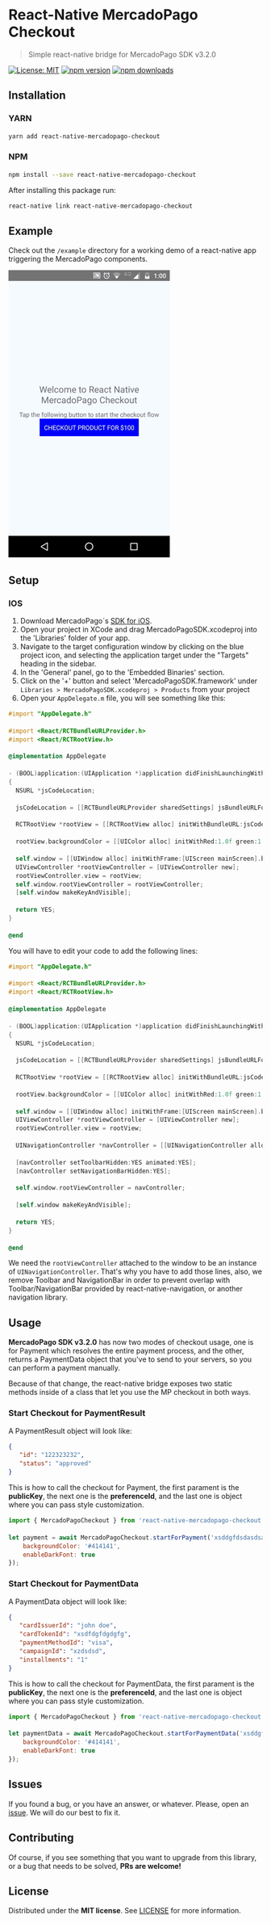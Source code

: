 # React-Native MercadoPago Checkout 
> Simple react-native bridge for MercadoPago SDK v3.2.0

[![License: MIT](https://img.shields.io/badge/License-MIT-brightgreen.svg)](https://opensource.org/licenses/MIT) [![npm version](https://badge.fury.io/js/react-native-mercadopago-checkout.svg)](https://badge.fury.io/js/react-native-mercadopago-checkout) [![npm downloads](https://img.shields.io/npm/dm/react-native-mercadopago-checkout.svg)](https://www.npmjs.com/package/react-native-mercadopago-checkout) 

## Installation 

### YARN 

```bash
yarn add react-native-mercadopago-checkout
```

### NPM

```bash
npm install --save react-native-mercadopago-checkout
```

After installing this package run: 

```bash 
react-native link react-native-mercadopago-checkout
```

## Example

Check out the `/example` directory for a working demo of a react-native app triggering the MercadoPago components.

![example screencam](docs/example_screencam.gif)

## Setup 
### IOS

1. Download MercadoPago´s [SDK for iOS](https://github.com/mercadopago/px-ios).
2. Open your project in XCode and drag MercadoPagoSDK.xcodeproj into the 'Libraries' folder of your app.
3. Navigate to the target configuration window by clicking on the blue project icon, and selecting the application target under the "Targets" heading in the sidebar.
4. In the 'General' panel, go to the 'Embedded Binaries' section.
5. Click on the '+' button and select 'MercadoPagoSDK.framework' under `Libraries > MercadoPagoSDK.xcodeproj > Products` from your project
6. Open your `AppDelegate.m` file, you will see something like this: 

```objective-c
#import "AppDelegate.h"

#import <React/RCTBundleURLProvider.h>
#import <React/RCTRootView.h>

@implementation AppDelegate

- (BOOL)application:(UIApplication *)application didFinishLaunchingWithOptions:(NSDictionary *)launchOptions
{
  NSURL *jsCodeLocation;

  jsCodeLocation = [[RCTBundleURLProvider sharedSettings] jsBundleURLForBundleRoot:@"index.ios" fallbackResource:nil];

  RCTRootView *rootView = [[RCTRootView alloc] initWithBundleURL:jsCodeLocation moduleName:@"example" initialProperties:nil launchOptions:launchOptions];
  
  rootView.backgroundColor = [[UIColor alloc] initWithRed:1.0f green:1.0f blue:1.0f alpha:1];

  self.window = [[UIWindow alloc] initWithFrame:[UIScreen mainScreen].bounds];
  UIViewController *rootViewController = [UIViewController new];
  rootViewController.view = rootView;
  self.window.rootViewController = rootViewController;
  [self.window makeKeyAndVisible];
  
  return YES;
}

@end
```

You will have to edit your code to add the following lines: 

```objective-c
#import "AppDelegate.h"

#import <React/RCTBundleURLProvider.h>
#import <React/RCTRootView.h>

@implementation AppDelegate

- (BOOL)application:(UIApplication *)application didFinishLaunchingWithOptions:(NSDictionary *)launchOptions
{
  NSURL *jsCodeLocation;

  jsCodeLocation = [[RCTBundleURLProvider sharedSettings] jsBundleURLForBundleRoot:@"index.ios" fallbackResource:nil];

  RCTRootView *rootView = [[RCTRootView alloc] initWithBundleURL:jsCodeLocation moduleName:@"example" initialProperties:nil launchOptions:launchOptions];
  
  rootView.backgroundColor = [[UIColor alloc] initWithRed:1.0f green:1.0f blue:1.0f alpha:1];

  self.window = [[UIWindow alloc] initWithFrame:[UIScreen mainScreen].bounds];
  UIViewController *rootViewController = [UIViewController new];
  rootViewController.view = rootView;
  
  UINavigationController *navController = [[UINavigationController alloc] initWithRootViewController:rootViewController];
  
  [navController setToolbarHidden:YES animated:YES];
  [navController setNavigationBarHidden:YES];

  self.window.rootViewController = navController;
  
  [self.window makeKeyAndVisible];
  
  return YES;
}

@end
```

We need the `rootViewController` attached to the window to be an instance of `UINavigationController`. That's why you have to add those lines, also, we remove Toolbar and NavigationBar in order to prevent overlap with Toolbar/NavigationBar provided by react-native-navigation, or another navigation library.

## Usage

**MercadoPago SDK v3.2.0** has now two modes of checkout usage, one is for Payment which resolves the entire payment process, and the other, returns a PaymentData object that you've to send to your servers, so you can perform a payment manually. 

Because of that change, the react-native bridge exposes two static methods inside of a class that let you use the MP checkout in both ways.

### Start Checkout for PaymentResult

A PaymentResult object will look like: 

```json
{
   "id": "122323232",
   "status": "approved"
}
```

This is how to call the checkout for Payment, the first parament is the **publicKey**, the next one is the **preferenceId**, and the last one is object where you can pass style customization. 

```javascript
import { MercadoPagoCheckout } from 'react-native-mercadopago-checkout';

let payment = await MercadoPagoCheckout.startForPayment('xsddgfdsdasdsa', 'sdsdf13323', {
    backgroundColor: '#414141',
    enableDarkFont: true
});
```

### Start Checkout for PaymentData

A PaymentData object will look like: 

```json
{
   "cardIssuerId": "john doe",
   "cardTokenId": "xsdfdgfdgdgfg",
   "paymentMethodId": "visa",
   "campaignId": "xzdsdsd",
   "installments": "1"
}
```

This is how to call the checkout for PaymentData, the first parament is the **publicKey**, the next one is the **preferenceId**, and the last one is object where you can pass style customization. 

```javascript
import { MercadoPagoCheckout } from 'react-native-mercadopago-checkout';

let paymentData = await MercadoPagoCheckout.startForPaymentData('xsddgfdsdasdsa', 'sdsdf13323', {
    backgroundColor: '#414141',
    enableDarkFont: true
});
```

## Issues

If you found a bug, or you have an answer, or whatever. Please, open an [issue](https://github.com/BlackBoxVision/react-native-mercadopago-checkout/issues). We will do our best to fix it.

## Contributing

Of course, if you see something that you want to upgrade from this library, or a bug that needs to be solved, **PRs are welcome!**

## License

Distributed under the **MIT license**. See [LICENSE](https://github.com/BlackBoxVision/react-native-mercadopago-checkout/blob/master/LICENSE) for more information.
